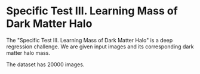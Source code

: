 # Specific Test III. Learning Mass of Dark Matter Halo 

The "Specific Test III. Learning Mass of Dark Matter Halo" is a deep regression challenge. We are given input images and its corresponding dark matter halo mass. 

The dataset has 20000 images. 